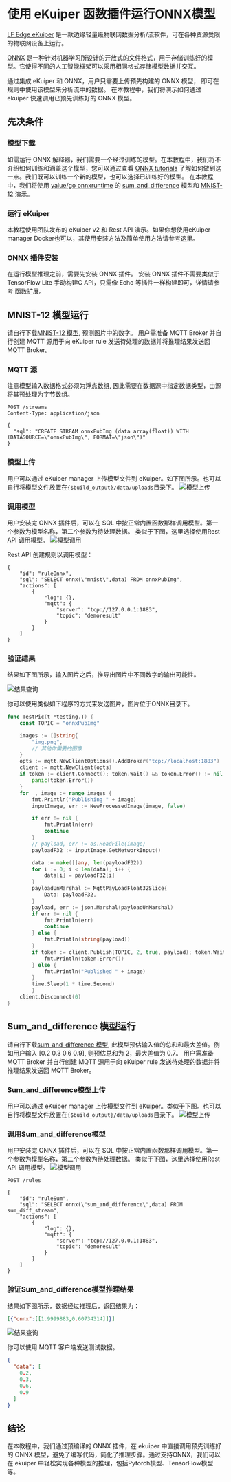 # 使用 eKuiper 函数插件运行ONNX模型

[LF Edge eKuiper](https://www.lfedge.org/projects/ekuiper/) 是一款边缘轻量级物联网数据分析/流软件，可在各种资源受限的物联网设备上运行。

[ONNX](https://onnx.ai/get-started.html) 是一种针对机器学习所设计的开放式的文件格式，用于存储训练好的模型。它使得不同的人工智能框架可以采用相同格式存储模型数据并交互。

通过集成 eKuiper 和 ONNX，用户只需要上传预先构建的 ONNX 模型， 即可在规则中使用该模型来分析流中的数据。 在本教程中，我们将演示如何通过 ekuiper 快速调用已预先训练好的 ONNX 模型。

## 先决条件

### 模型下载

如需运行 ONNX 解释器，我们需要一个经过训练的模型。在本教程中，我们将不介绍如何训练和涵盖这个模型，您可以通过查看 [ONNX tutorials](https://github.com/onnx/tutorials#converting-to-onnx-format) 了解如何做到这一点。我们既可以训练一个新的模型，也可以选择已训练好的模型。
在本教程中，我们将使用 [yalue/go onnxruntime](https://github.com/yalue/onnxruntime_go_examples) 的 [sum_and_difference](https://github.com/yalue/onnxruntime_go_examples/tree/master/sum_and_difference) 模型和 [MNIST-12](https://github.com/onnx/models/tree/ddbbd1274c8387e3745778705810c340dea3d8c7/validated/vision/classification/mnist) 演示。

### 运行 eKuiper

本教程使用团队发布的 eKuiper v2 和 Rest API 演示。如果你想使用eKuiper manager Docker也可以，其使用安装方法及简单使用方法请参考[这里](https://hub.docker.com/r/emqx/ekuiper-manager)。

### ONNX 插件安装

在运行模型推理之前，需要先安装 ONNX 插件。
安装 ONNX 插件不需要类似于 TensorFlow Lite 手动构建C API，只需像 Echo 等插件一样构建即可，详情请参考 [函数扩展](https://ekuiper.org/docs/zh/latest/extension/native/develop/function.html)。

## MNIST-12 模型运行

请自行下载[MNIST-12 模型](https://github.com/onnx/models/blob/ddbbd1274c8387e3745778705810c340dea3d8c7/validated/vision/classification/mnist/model/mnist-12.onnx), 预测图片中的数字。
用户需准备 MQTT Broker 并自行创建 MQTT 源用于向 eKuiper rule 发送待处理的数据并将推理结果发送回 MQTT Broker。

### MQTT 源

注意模型输入数据格式必须为浮点数组, 因此需要在数据源中指定数据类型，由源将其预处理为字节数组。

```shell
POST /streams 
Content-Type: application/json

{
  "sql": "CREATE STREAM onnxPubImg (data array(float)) WITH (DATASOURCE=\"onnxPubImg\", FORMAT=\"json\")"
}
```

### 模型上传

用户可以通过 eKuiper manager 上传模型文件到 eKuiper。如下图所示。也可以自行将模型文件放置在`{$build_output}/data/uploads`目录下。
![模型上传](../../resources/sin_upload.png)

### 调用模型

用户安装完 ONNX 插件后，可以在 SQL 中按正常内置函数那样调用模型。第一个参数为模型名称，第二个参数为待处理数据。
类似于下图，这里选择使用Rest API 调用模型。
![模型调用](../../resources/tflite_sin_rule.png)

Rest API 创建规则以调用模型：

```shell
{
    "id": "ruleOnnx",
    "sql": "SELECT onnx(\"mnist\",data) FROM onnxPubImg",
    "actions": [
        {
            "log": {},
            "mqtt": {
                "server": "tcp://127.0.0.1:1883",
                "topic": "demoresult"
            }
        }
    ]
}
```

### 验证结果

结果如下图所示，输入图片之后，推导出图片中不同数字的输出可能性。

![结果查询](../../resources/mqttx_mnist.png)

你可以使用类似如下程序的方式来发送图片，图片位于ONNX目录下。

```go
func TestPic(t *testing.T) {
    const TOPIC = "onnxPubImg"

    images := []string{
        "img.png",
        // 其他你需要的图像
    }
    opts := mqtt.NewClientOptions().AddBroker("tcp://localhost:1883")
    client := mqtt.NewClient(opts)
    if token := client.Connect(); token.Wait() && token.Error() != nil {
        panic(token.Error())
    }
    for _, image := range images {
        fmt.Println("Publishing " + image)
        inputImage, err := NewProcessedImage(image, false)

        if err != nil {
            fmt.Println(err)
            continue
        }
        // payload, err := os.ReadFile(image)
        payloadF32 := inputImage.GetNetworkInput()

        data := make([]any, len(payloadF32))
        for i := 0; i < len(data); i++ {
            data[i] = payloadF32[i]
        }
        payloadUnMarshal := MqttPayLoadFloat32Slice{
            Data: payloadF32,
        }
        payload, err := json.Marshal(payloadUnMarshal)
        if err != nil {
            fmt.Println(err)
            continue
        } else {
            fmt.Println(string(payload))
        }
        if token := client.Publish(TOPIC, 2, true, payload); token.Wait() && token.Error() != nil {
            fmt.Println(token.Error())
        } else {
            fmt.Println("Published " + image)
        }
        time.Sleep(1 * time.Second)
        }
    client.Disconnect(0)
}
```

## Sum_and_difference 模型运行

请自行下载[sum_and_difference 模型](https://github.com/yalue/onnxruntime_go_examples/blob/master/sum_and_difference/sum_and_difference.onnx), 此模型预估输入值的总和和最大差值。例如用户输入 [0.2 0.3 0.6 0.9], 则预估总和为 2，最大差值为 0.7。
用户需准备 MQTT Broker 并自行创建 MQTT 源用于向 eKuiper rule 发送待处理的数据并将推理结果发送回 MQTT Broker。

### Sum_and_difference模型上传

用户可以通过 eKuiper manager 上传模型文件到 eKuiper。类似于下图。也可以自行将模型文件放置在`{$build_output}/data/uploads`目录下。
![模型上传](../../resources/mobilenet_upload.png)

### 调用Sum_and_difference模型

用户安装完 ONNX 插件后，可以在 SQL 中按正常内置函数那样调用模型。第一个参数为模型名称，第二个参数为待处理数据。
类似于下图，这里选择使用Rest API 调用模型。
![模型调用](../../resources/tflite_sin_rule.png)

```shell
POST /rules 

{
    "id": "ruleSum",
    "sql": "SELECT onnx(\"sum_and_difference\",data) FROM sum_diff_stream",
    "actions": [
        {
            "log": {},
            "mqtt": {
                "server": "tcp://127.0.0.1:1883",
                "topic": "demoresult"
            }
        }
    ]
}
```

### 验证Sum_and_difference模型推理结果

结果如下图所示，数据经过推理后，返回结果为：

```json
[{"onnx":[[1.9999883,0.60734314]]}]
```

![结果查询](../../resources/mqttx_sum_and_difference.png)

你可以使用 MQTT 客户端发送测试数据。

```json
{
  "data": [
    0.2,
    0.3,
    0.6,
    0.9
  ]
}
```

## 结论

在本教程中，我们通过预编译的 ONNX 插件，在 ekuiper 中直接调用预先训练好的 ONNX 模型，避免了编写代码，简化了推理步骤。通过支持ONNX，我们可以在 ekuiper 中轻松实现各种模型的推理，包括Pytorch模型、TensorFlow模型等。
